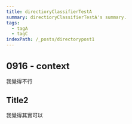 ```yaml
---
title: directioryClassifierTestA
summary: directioryClassifierTestA's summary.
tags:
  - tagA
  - tagC
indexPath: /_posts/directorypost1
---
```


# 0916 - context

我覺得不行

## Title2

我覺得其實可以


<style>
h1 {
  font-size: 24px;

}
</style>
